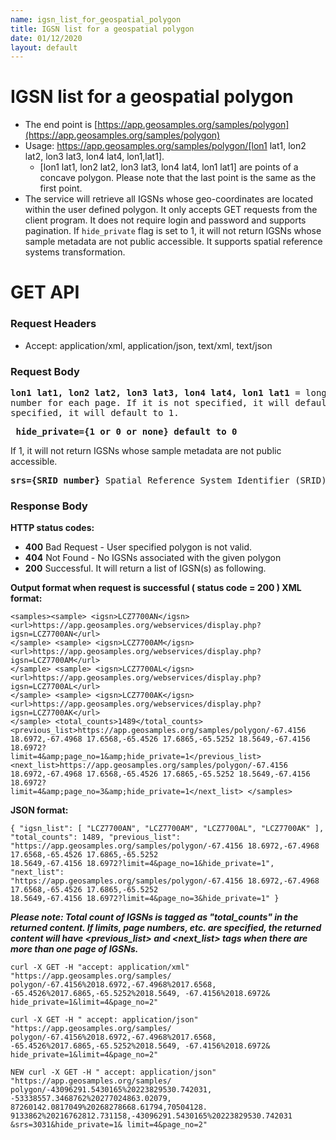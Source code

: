```yaml
---
name: igsn_list_for_geospatial_polygon
title: IGSN list for a geospatial polygon
date: 01/12/2020
layout: default
---
```


# IGSN list for a geospatial polygon
- The end point is [https://app.geosamples.org/samples/polygon](https://app.geosamples.org/samples/polygon)
- Usage: https://app.geosamples.org/samples/polygon/[lon1 lat1, lon2 lat2, lon3 lat3, lon4 lat4, lon1,lat1].
  - [lon1 lat1, lon2 lat2, lon3 lat3, lon4 lat4, lon1 lat1] are points of a concave polygon. Please note that the last point is the same as the first point.
- The service will retrieve all IGSNs whose geo-coordinates are located within the user defined polygon. It only accepts GET requests from the client program. It does not require login and password and supports pagination. If `hide_private` flag is set to 1, it will not return IGSNs whose sample metadata are not public accessible. It supports spatial reference systems transformation.

# GET API
### Request Headers
- Accept: application/xml, application/json, text/xml, text/json
### Request Body

<pre>
<b>lon1 lat1, lon2 lat2, lon3 lat3, lon4 lat4, lon1 lat1</b> = longitudes, latitudes for a polygon <b>limit={limit}</b> maximum IGSN
number for each page. If it is not specified, it will default to 100. <b>page_no={page_no}</b> page number. If it is not
specified, it will default to 1.
</pre>

<pre>
<b> hide_private={1 or 0 or none} default to 0</b>
</pre>

If 1, it will not return IGSNs whose sample metadata are not public accessible.

<pre>
<b>srs={SRID number}</b> Spatial Reference System Identifier (SRID). If it is not specified, it will default to EPSG:4326.
</pre>

### Response Body
**HTTP status codes:**
- **400** Bad Request - User specified polygon is not valid.
- **404** Not Found - No IGSNs associated with the given polygon
- **200** Successful. It will return a list of IGSN(s) as following.

**Output format when request is successful ( status code = 200 ) XML format:**

```
<samples><sample> <igsn>LCZ7700AN</igsn> <url>https://app.geosamples.org/webservices/display.php?igsn=LCZ7700AN</url>
</sample> <sample> <igsn>LCZ7700AM</igsn> <url>https://app.geosamples.org/webservices/display.php?igsn=LCZ7700AM</url>
</sample> <sample> <igsn>LCZ7700AL</igsn> <url>https://app.geosamples.org/webservices/display.php?igsn=LCZ7700AL</url>
</sample> <sample> <igsn>LCZ7700AK</igsn> <url>https://app.geosamples.org/webservices/display.php?igsn=LCZ7700AK</url>
</sample> <total_counts>1489</total_counts> <previous_list>https://app.geosamples.org/samples/polygon/-67.4156
18.6972,-67.4968 17.6568,-65.4526 17.6865,-65.5252 18.5649,-67.4156 18.6972?
limit=4&amp;page_no=1&amp;hide_private=1</previous_list> <next_list>https://app.geosamples.org/samples/polygon/-67.4156
18.6972,-67.4968 17.6568,-65.4526 17.6865,-65.5252 18.5649,-67.4156 18.6972?
limit=4&amp;page_no=3&amp;hide_private=1</next_list> </samples>
```

**JSON format:**

```
{ "igsn_list": [ "LCZ7700AN", "LCZ7700AM", "LCZ7700AL", "LCZ7700AK" ], "total_counts": 1489, "previous_list":
"https://app.geosamples.org/samples/polygon/-67.4156 18.6972,-67.4968 17.6568,-65.4526 17.6865,-65.5252
18.5649,-67.4156 18.6972?limit=4&page_no=1&hide_private=1", "next_list":
"https://app.geosamples.org/samples/polygon/-67.4156 18.6972,-67.4968 17.6568,-65.4526 17.6865,-65.5252
18.5649,-67.4156 18.6972?limit=4&page_no=3&hide_private=1" }
```

***Please note: Total count of IGSNs is tagged as "total_counts" in the returned content. If limits, page numbers, etc. are specified, the returned content will have <previous_list> and <next_list> tags when there are more than one page of IGSNs.***

```
curl -X GET -H "accept: application/xml" "https://app.geosamples.org/samples/
polygon/-67.4156%2018.6972,-67.4968%2017.6568, -65.4526%2017.6865,-65.5252%2018.5649, -67.4156%2018.6972&
hide_private=1&limit=4&page_no=2"
```

```
curl -X GET -H " accept: application/json" "https://app.geosamples.org/samples/
polygon/-67.4156%2018.6972,-67.4968%2017.6568, -65.4526%2017.6865,-65.5252%2018.5649, -67.4156%2018.6972&
hide_private=1&limit=4&page_no=2"
```

```
NEW curl -X GET -H " accept: application/json" "https://app.geosamples.org/samples/
polygon/-43096291.5430165%20223829530.742031, -53338557.3468762%20277024863.02079,
87260142.0817049%20268278668.61794,70504128. 9133862%20216762812.731158,-43096291.5430165%20223829530.742031
&srs=3031&hide_private=1& limit=4&page_no=2"
```
